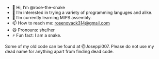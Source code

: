 - 👋 Hi, I’m @rose-the-snake
- 👀 I’m interested in trying a variety of programming languges and alike.
- 🌱 I’m currently learning MIPS assembly.
- 📫 How to reach me: rosenovack314@gmail.com
- 😄 Pronouns: she/her
- ⚡ Fun fact: I am a snake.

Some of my old code can be found at @Joseppi007.
Please do not use my dead name for anything apart from
finding dead code.

